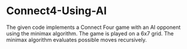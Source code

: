 # Connect4-Using-AI
The given code implements a Connect Four game with an AI opponent using the minimax algorithm. The game is played on a 6x7 grid. The minimax algorithm evaluates possible moves recursively.
